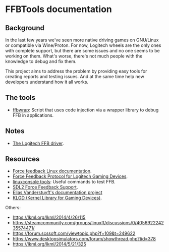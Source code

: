 # FFBTools documentation

## Background

In the last few years we've seen more native driving games on GNU/Linux or
compatible via Wine/Proton. For now, Logitech wheels are the only ones with
complete support, but there are some issues and no one seems to be working on
them. What's worse, there's not much people with the knowledge to debug and fix
them.

This project aims to address the problem by providing easy tools for creating
reports and testing issues. And at the same time help new developers understand
how it all works.

## The tools

 - [ffbwrap](ffbwrap.md): Script that uses code injection via a wrapper library
   to debug FFB in applications.

## Notes

 - [The Logitech FFB driver](hid-lg4ff.md).

## Resources

 - [Force feedback Linux documentation](https://www.kernel.org/doc/html/latest/input/ff.html).
 - [Force Feedback Protocol for Logitech Gaming Devices](https://opensource.logitech.com/opensource/index.php/Technical_Information).
 - [linuxconsole tools](https://github.com/flosse/linuxconsole): Useful commands to test FFB.
 - [SDL2 Force Feedback Support](https://wiki.libsdl.org/CategoryForceFeedback).
 - [Elias Vanderstuyft's documentation project](https://github.com/Eliasvan/Linux-Force-Feedback)
 - [KLGD (Kernel Library for Gaming Devices)](KLGD.md).

Others:
 - https://lkml.org/lkml/2014/4/26/115
 - https://steamcommunity.com/groups/linuxff/discussions/0/405692224235574471/
 - https://forum.scssoft.com/viewtopic.php?f=109&t=249622
 - https://www.desktopsimulators.com/forum/showthread.php?tid=378
 - https://lkml.org/lkml/2014/5/21/325
